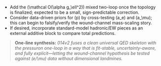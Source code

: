 * Add the (\mathcal O(\alpha g_\ell^2)) mixed two-loop once the topology is finalized; expected to be a small, sign-predictable correction.
* Consider data-driven priors for (p) by cross-testing (a_e) and (a_\mu); this can begin to falsify/verify the wound-channel mass-scaling story.
* If desired, incorporate standard-model hadronic/EW pieces as an external additive block to compare total predictions.

> **One-line synthesis:** *014v2 fuses a clean universal QED skeleton with the pressuron one-loop in a way that is fit-stable, uncertainty-aware, and fully explicit—letting the wound-channel hypothesis be tested against (e/\mu) data without dimensional landmines.*